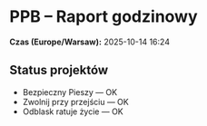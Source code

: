 # PPB – Raport godzinowy
**Czas (Europe/Warsaw):** 2025-10-14 16:24

## Status projektów
- Bezpieczny Pieszy — OK
- Zwolnij przy przejściu — OK
- Odblask ratuje życie — OK


